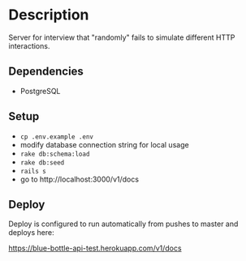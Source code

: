 # Description

Server for interview that "randomly" fails to simulate different HTTP interactions.

## Dependencies
- PostgreSQL

## Setup
- `cp .env.example .env`
- modify database connection string for local usage
- `rake db:schema:load`
- `rake db:seed`
- `rails s`
- go to http://localhost:3000/v1/docs

## Deploy
Deploy is configured to run automatically from pushes to master and deploys here:

https://blue-bottle-api-test.herokuapp.com/v1/docs